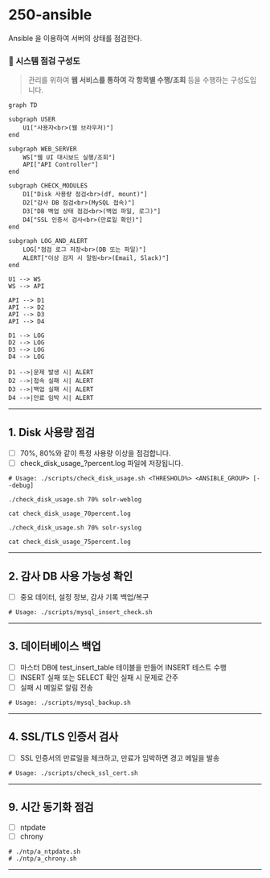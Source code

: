 # 250-ansible
Ansible 을 이용하여 서버의 상태를 점검한다.

### 📘 시스템 점검 구성도

> 관리를 위하여 **웹 서비스를 통하여 각 항목별 수행/조회** 등을 수행하는 구성도입니다.

```mermaid
graph TD

subgraph USER
    U1["사용자<br>(웹 브라우저)"]
end

subgraph WEB_SERVER
    WS["웹 UI 대시보드 실행/조회"]
    API["API Controller"]
end

subgraph CHECK_MODULES
    D1["Disk 사용량 점검<br>(df, mount)"]
    D2["감사 DB 점검<br>(MySQL 접속)"]
    D3["DB 백업 상태 점검<br>(백업 파일, 로그)"]
    D4["SSL 인증서 검사<br>(만료일 확인)"]
end

subgraph LOG_AND_ALERT
    LOG["점검 로그 저장<br>(DB 또는 파일)"]
    ALERT["이상 감지 시 알림<br>(Email, Slack)"]
end

U1 --> WS
WS --> API

API --> D1
API --> D2
API --> D3
API --> D4

D1 --> LOG
D2 --> LOG
D3 --> LOG
D4 --> LOG

D1 -->|문제 발생 시| ALERT
D2 -->|접속 실패 시| ALERT
D3 -->|백업 실패 시| ALERT
D4 -->|만료 임박 시| ALERT
```
---

## 1. Disk 사용량 점검
- [ ] 70%, 80%와 같이 특정 사용량 이상을 점검합니다.
- [ ] check_disk_usage_?percent.log 파일에 저장됩니다.

```
# Usage: ./scripts/check_disk_usage.sh <THRESHOLD%> <ANSIBLE_GROUP> [--debug]

./check_disk_usage.sh 70% solr-weblog

cat check_disk_usage_70percent.log

./check_disk_usage.sh 70% solr-syslog

cat check_disk_usage_75percent.log
```

---
## 2. 감사 DB 사용 가능성 확인
- [ ] 중요 데이터, 설정 정보, 감사 기록 백업/복구

```
# Usage: ./scripts/mysql_insert_check.sh
```

---

## 3. 데이터베이스 백업
- [ ] 마스터 DB에 test_insert_table 테이블을 만들어 INSERT 테스트 수행
- [ ] INSERT 실패 또는 SELECT 확인 실패 시 문제로 간주
- [ ] 실패 시 메일로 알림 전송

```
# Usage: ./scripts/mysql_backup.sh
```
---

## 4. SSL/TLS 인증서 검사
- [ ] SSL 인증서의 만료일을 체크하고, 만료가 임박하면 경고 메일을 발송

```
# Usage: ./scripts/check_ssl_cert.sh
```

---
## 9. 시간 동기화 점검
- [ ] ntpdate
- [ ] chrony

```
# ./ntp/a_ntpdate.sh
# ./ntp/a_chrony.sh
```

---
